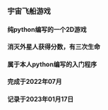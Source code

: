 ### 宇宙飞船游戏
#### 纯python编写的一个2D游戏
#### 消灭外星人获得分数，有三次生命
#### 属于本人python编写的入门程序
#### 完成于2022年07月
#### 记录于2023年01月17日
